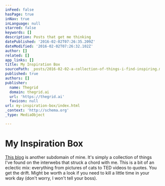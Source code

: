 ```yaml
---
inFeed: false
hasPage: true
inNav: true
inLanguage: null
starred: false
keywords: []
description: Posts that get me thinking
datePublished: '2016-02-02T07:26:35.209Z'
dateModified: '2016-02-02T07:26:32.102Z'
author: []
related: []
app_links: []
title: My Inspiration Box
sourcePath: _posts/2016-02-02-a-collection-of-things-i-find-inspiring.md
published: true
authors: []
publisher:
  name: Thegrid
  domain: thegrid.ai
  url: 'https://thegrid.ai'
  favicon: null
url: my-inspiration-box/index.html
_context: 'http://schema.org'
_type: MediaObject

---
```

# My Inspiration Box

[This blog][0] is another subdomain of mine. It's simply a collection of things I've found on the interwebs that struck a chord with me. This is a bit of an eclectic mix: everything from pictures of cats to TED videos to quotes. You get the drift. Might be worth a look if you need to kill a little time in your work day (don't worry, I won't tell your boss).

[0]: https://thegrid.ai/quoteslist/